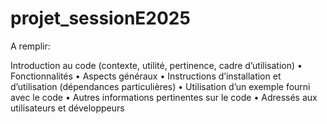 # projet_sessionE2025

A remplir:

Introduction au code (contexte, utilité, pertinence, cadre d’utilisation)
• Fonctionnalités
• Aspects généraux
• Instructions d’installation et d’utilisation (dépendances particulières)
• Utilisation d’un exemple fourni avec le code
• Autres informations pertinentes sur le code
• Adressés aux utilisateurs et développeurs
